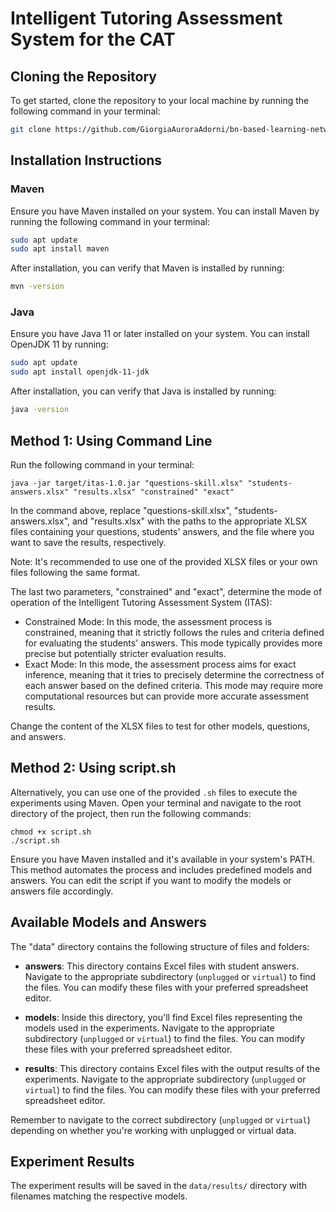 # Intelligent Tutoring Assessment System for the CAT

## Cloning the Repository

To get started, clone the repository to your local machine by running the following command in your terminal:

```bash
git clone https://github.com/GiorgiaAuroraAdorni/bn-based-learning-networks-with-noisy-gates.git
```

## Installation Instructions

### Maven

Ensure you have Maven installed on your system. You can install Maven by running the following command in your terminal:

```bash
sudo apt update
sudo apt install maven
```

After installation, you can verify that Maven is installed by running:

```bash
mvn -version
```
### Java

Ensure you have Java 11 or later installed on your system. You can install OpenJDK 11 by running:

```bash
sudo apt update
sudo apt install openjdk-11-jdk
```

After installation, you can verify that Java is installed by running:

```bash
java -version
```

## Method 1: Using Command Line

Run the following command in your terminal:

```
java -jar target/itas-1.0.jar "questions-skill.xlsx" "students-answers.xlsx" "results.xlsx" "constrained" "exact"
```

In the command above, replace "questions-skill.xlsx", "students-answers.xlsx", and "results.xlsx" with the paths to the appropriate XLSX files containing your questions, students' answers, and the file where you want to save the results, respectively.

Note: It's recommended to use one of the provided XLSX files or your own files following the same format.

The last two parameters, "constrained" and "exact", determine the mode of operation of the Intelligent Tutoring Assessment System (ITAS):

- Constrained Mode: In this mode, the assessment process is constrained, meaning that it strictly follows the rules and criteria defined for evaluating the students' answers. This mode typically provides more precise but potentially stricter evaluation results.
- Exact Mode: In this mode, the assessment process aims for exact inference, meaning that it tries to precisely determine the correctness of each answer based on the defined criteria. This mode may require more computational resources but can provide more accurate assessment results.

Change the content of the XLSX files to test for other models, questions, and answers.

## Method 2: Using script.sh

Alternatively, you can use one of the provided `.sh` files to execute the experiments using Maven. Open your terminal and navigate to the root directory of the project, then run the following commands:

```
chmod +x script.sh
./script.sh
```

Ensure you have Maven installed and it's available in your system's PATH.  
This method automates the process and includes predefined models and answers. 
You can edit the script if you want to modify the models or answers file accordingly.

## Available Models and Answers
The "data" directory contains the following structure of files and folders:

- **answers**: This directory contains Excel files with student answers. Navigate to the appropriate subdirectory (`unplugged` or `virtual`) to find the files. You can modify these files with your preferred spreadsheet editor.

- **models**: Inside this directory, you'll find Excel files representing the models used in the experiments. Navigate to the appropriate subdirectory (`unplugged` or `virtual`) to find the files. You can modify these files with your preferred spreadsheet editor.

- **results**: This directory contains Excel files with the output results of the experiments. Navigate to the appropriate subdirectory (`unplugged` or `virtual`) to find the files. You can modify these files with your preferred spreadsheet editor.

Remember to navigate to the correct subdirectory (`unplugged` or `virtual`) depending on whether you're working with unplugged or virtual data.

## Experiment Results
The experiment results will be saved in the `data/results/` directory with filenames matching the respective models.
